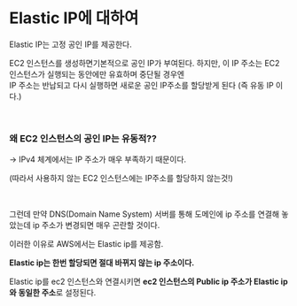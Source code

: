 # **Elastic IP에 대하여**

Elastic IP는 고정 공인 IP를 제공한다.

EC2 인스턴스를 생성하면기본적으로 공인 IP가 부여된다. 하지만, 이 IP 주소는 EC2 인스턴스가
실행되는 동안에만 유효하며 중단될 경우엔 
<br>IP 주소는 반납되고 다시 실행하면 새로운 공인 IP주소를 할당받게 된다 (즉 유동 IP 이다.)

<br>

### 왜 EC2 인스턴스의 공인 IP는 **유동적??**

→ IPv4 체계에서는 IP 주소가 매우 부족하기 때문이다.

(따라서 사용하지 않는 EC2 인스턴스에는 IP주소를 할당하지 않는것!)

<br>

그런데 만약 DNS(Domain Name System) 서버를 통해 도메인에 ip 주소를 연결해 놓았는데 ip 주소가 변경되면 매우 곤란할 것이다. 

이러한 이유로 AWS에서는 Elastic ip를 제공함.

**Elastic ip는 한번 할당되면 절대 바뀌지 않는 ip 주소이다.**

Elastic ip를 ec2 인스턴스와 연결시키면 **ec2 인스턴스의 Public ip 주소가 Elastic ip와 동일한 주소**로 설정된다.